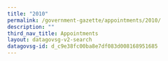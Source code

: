 ```yaml
---
title: "2010"
permalink: /government-gazette/appointments/2010/
description: ""
third_nav_title: Appointments
layout: datagovsg-v2-search
datagovsg-id: d_c9e38fc00ba8e7df083d008168951685
---
```

